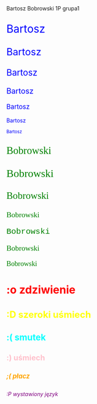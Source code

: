 
<!DOCTYPE html> 
<html lang="pl">
  <head>
    <title>Bartosz Bobrowski 1P grupa1</title>
  </head>
  <body>
    Bartosz Bobrowski 1P grupa1
    <p style="color:blue; font-size:200%;">Bartosz</p>
    <p style="color:blue; font-size:180%;">Bartosz</p>
    <p style="color:blue; font-size:160%;">Bartosz</p>
    <p style="color:blue; font-size:140%;">Bartosz</p>
    <p style="color:blue; font-size:120%;">Bartosz</p>
    <p style="color:blue; font-size:100%;">Bartosz</p>
    <p style="color:blue; font-size:80%;">Bartosz</p>
    <p style="color:green; font-size:190%; font-family:Verdana">Bobrowski</p>
    <p style="color:green; font-size:200%; font-family:Times News Roman">Bobrowski</p>
    <p style="color:green; font-size:180%; font-family:Calibri">Bobrowski</p>
    <p style="color:green; font-size:140%; font-family:Verdana">Bobrowski</p>
    <p style="color:green; font-size:150%; font-family:Courier">Bobrowski</p>
    <p style="color:green; font-size:140%; font-family:Times New Roman">Bobrowski</p>
    <p style="color:green; font-size:130%; font-family:Calibri">Bobrowski</p>
    <h1 style="color:red; font-size:200%;">:o zdziwienie</h1>
    <h2 style="color:yellow; font-size:170%;">:D szeroki uśmiech</h2>
    <h3 style="color:aqua; font-size:160%;">:( smutek</h3>
    <h4 style="color:pink; font-size:140%;">:) uśmiech</h4>
    <h5 style="color:orange; font-size:120%;">;( płacz</h5>
    <h6 style="color:purple; font-size:100%;">:P wystawiony język </h6>
  </body>
</html>

